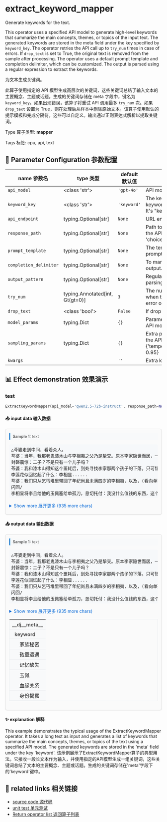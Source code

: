 # extract_keyword_mapper

Generate keywords for the text.

This operator uses a specified API model to generate high-level keywords that summarize the main concepts, themes, or topics of the input text. The generated keywords are stored in the meta field under the key specified by `keyword_key`. The operator retries the API call up to `try_num` times in case of errors. If `drop_text` is set to True, the original text is removed from the sample after processing. The operator uses a default prompt template and completion delimiter, which can be customized. The output is parsed using a regular expression to extract the keywords.

为文本生成关键词。

此算子使用指定的 API 模型生成高层次的关键词，这些关键词总结了输入文本的主要概念、主题或话题。生成的关键词存储在 meta 字段中，键名为 `keyword_key`。如果出现错误，该算子将重试 API 调用最多 `try_num` 次。如果 `drop_text` 设置为 True，则在处理后从样本中删除原始文本。该算子使用默认的提示模板和完成分隔符，这些可以自定义。输出通过正则表达式解析以提取关键词。

Type 算子类型: **mapper**

Tags 标签: cpu, api, text

## 🔧 Parameter Configuration 参数配置
| name 参数名 | type 类型 | default 默认值 | desc 说明 |
|--------|------|--------|------|
| `api_model` | <class 'str'> | `'gpt-4o'` | API model name. |
| `keyword_key` | <class 'str'> | `'keyword'` | The key name to store the keywords in the meta field. It's "keyword" in default. |
| `api_endpoint` | typing.Optional[str] | `None` | URL endpoint for the API. |
| `response_path` | typing.Optional[str] | `None` | Path to extract content from the API response. Defaults to 'choices.0.message.content'. |
| `prompt_template` | typing.Optional[str] | `None` | The template of input prompt. |
| `completion_delimiter` | typing.Optional[str] | `None` | To mark the end of the output. |
| `output_pattern` | typing.Optional[str] | `None` | Regular expression for parsing keywords. |
| `try_num` | typing.Annotated[int, Gt(gt=0)] | `3` | The number of retry attempts when there is an API call error or output parsing error. |
| `drop_text` | <class 'bool'> | `False` | If drop the text in the output. |
| `model_params` | typing.Dict | `{}` | Parameters for initializing the API model. |
| `sampling_params` | typing.Dict | `{}` | Extra parameters passed to the API call. e.g {'temperature': 0.9, 'top_p': 0.95} |
| `kwargs` |  | `''` | Extra keyword arguments. |

## 📊 Effect demonstration 效果演示
### test
```python
ExtractKeywordMapper(api_model='qwen2.5-72b-instruct', response_path=None)
```

#### 📥 input data 输入数据
<div class="sample-card" style="border:1px solid #ddd; padding:12px; margin:8px 0; border-radius:6px; background:#fafafa; box-shadow:0 1px 3px rgba(0,0,0,0.1);"><div class="sample-header" style="background:#f8f9fa; padding:4px 8px; margin-bottom:6px; border-radius:3px; font-size:0.9em; color:#666; border-left:3px solid #007acc;"><strong>Sample 1:</strong> text</div><pre style="padding:6px; background:#f6f8fa; border-radius:4px; overflow-x:auto; white-space:pre; word-wrap:normal;">△芩婆走到中间，看着众人。
芩婆：当年，我那老鬼漆木山与李相夷之父乃是挚交。原本李家隐世而居，一日为了救人，得罪附近山匪，夜里便遭了山匪所袭，唯有二子生还，流落街头。
封磬震惊：二子？不是只有一个儿子吗？
芩婆：我和漆木山得知这个噩耗后，到处寻找李家那两个孩子的下落。只可惜等我们找他们时，李家长子李相显已经病死。
李莲花似回忆起了什么：李相显......
芩婆：我们只从乞丐堆里带回了年纪尚且未满四岁的李相夷，以及，(看向单孤刀)二个一直护着李相夷，与李相显年纪相仿的小乞丐......
闪回/
李相显将李且给他的玉佩塞给单孤刀，恳切托付：我没什么值钱的东西，这个玉佩是我唯一的家当了、送给你，我弟...</pre><details style='margin:6px 0;'><summary style='cursor:pointer; color:#0366d6;'>Show more 展开更多 (935 more chars)</summary><pre style="padding:6px; background:#f6f8fa; border-radius:4px; overflow-x:auto; white-space:pre; word-wrap:normal;">△芩婆走到中间，看着众人。
芩婆：当年，我那老鬼漆木山与李相夷之父乃是挚交。原本李家隐世而居，一日为了救人，得罪附近山匪，夜里便遭了山匪所袭，唯有二子生还，流落街头。
封磬震惊：二子？不是只有一个儿子吗？
芩婆：我和漆木山得知这个噩耗后，到处寻找李家那两个孩子的下落。只可惜等我们找他们时，李家长子李相显已经病死。
李莲花似回忆起了什么：李相显......
芩婆：我们只从乞丐堆里带回了年纪尚且未满四岁的李相夷，以及，(看向单孤刀)二个一直护着李相夷，与李相显年纪相仿的小乞丐......
闪回/
李相显将李且给他的玉佩塞给单孤刀，恳切托付：我没什么值钱的东西，这个玉佩是我唯一的家当了、送给你，我弟弟、相夷......求你照顾他一阵......
△李相显还想再说什么已气绝而亡，小相夷唤着哥哥大哭，单孤刀愕然看着手里的玉佩有点不知所措。
△话刚说完，哐当一声破庙门倒进来，几个其他少年乞丐进来。少年乞丐老大：这地儿不错，诶，你俩，出去！
△单孤刀把小相夷护在身后，抓住靠在墙边的木棍。单孤刀：这儿，是我，和我弟弟的。
乞丐们要抢李相夷的馒头，小李相夷哭着死死护住自馒头不放。
乞丐甲野蛮地抢：给我拿来！
小单孤刀：放开他！
△单孤刀用力撞向几个乞丐，救下小李相夷。乞丐甲：小子，活腻了！
△几个乞丐围攻小单孤刀，小单孤刀和众乞丐厮打到一起。突然其中一个乞丐掏出一把生锈的刀就朝单孤刀砍去、一个点燃火把棍戳他。单孤刀侧手一挡，火把棍在他手腕上烫出一道伤口，身后几根棍子打得他痛苦倒地！
/闪回结束
△单孤刀拿着自己手里的玉佩看着，又看看自己手上的印记，不肯相信。单孤刀：胡说！全都是胡说！这些事我为何不知道？都是你在信口雌黄！
芩婆：那我问你，我们将你带回云隐山之前的事你又记得多少？
△单孤刀突然愣住，他意识到那之前的事自己竟都想不起来。
芩婆：怎么？都想不起来了？(拽起单孤刀手腕，露出他的伤痕)你当日被你师父找到时，手腕上就受了伤，也正因为这处伤，高烧不退，醒来后便忘记了不少从前的事。
△单孤刀呆住。
芩婆：而相夷当年不过孩童，尚未到记事的年纪，很多事自然不知道。
△李莲花得知真相，闭目叹息。
△封磬震惊地看看单孤刀，又看看李莲花，终于想明白了一切，颓然、懊恼。
封磬：自萱公主之子下落不明后，这近百年来我们整个家族都一直在不遗余力地寻找萱公主的子嗣后代，直到二十几年前终于让我寻得了线索，知道萱公主的曾孙被漆木山夫妇收为徒，但......我只知道萱公主之孙有一年约十岁的儿子，却不知......原来竟还有一幼子！我......我凭着南胤皇族的玉佩、孩子的年纪和他身上的印记来与主上相认，可没想到......这竟是一个错误！全错了！
△封磬神情复杂地看向李莲花，封磬：你，你才是我的主上......
△封磬颓然地跪倒下来。
△李莲花对眼前的一切有些意外、无措。
笛飞声冷声：怪不得单孤刀的血对业火独毫无作用，李莲花的血才能毁掉这东西。
△笛飞声不禁冷笑一下。
</pre></details></div>

#### 📤 output data 输出数据
<div class="sample-card" style="border:1px solid #ddd; padding:12px; margin:8px 0; border-radius:6px; background:#fafafa; box-shadow:0 1px 3px rgba(0,0,0,0.1);"><div class="sample-header" style="background:#f8f9fa; padding:4px 8px; margin-bottom:6px; border-radius:3px; font-size:0.9em; color:#666; border-left:3px solid #007acc;"><strong>Sample 1:</strong> text</div><pre style="padding:6px; background:#f6f8fa; border-radius:4px; overflow-x:auto; white-space:pre; word-wrap:normal;">△芩婆走到中间，看着众人。
芩婆：当年，我那老鬼漆木山与李相夷之父乃是挚交。原本李家隐世而居，一日为了救人，得罪附近山匪，夜里便遭了山匪所袭，唯有二子生还，流落街头。
封磬震惊：二子？不是只有一个儿子吗？
芩婆：我和漆木山得知这个噩耗后，到处寻找李家那两个孩子的下落。只可惜等我们找他们时，李家长子李相显已经病死。
李莲花似回忆起了什么：李相显......
芩婆：我们只从乞丐堆里带回了年纪尚且未满四岁的李相夷，以及，(看向单孤刀)二个一直护着李相夷，与李相显年纪相仿的小乞丐......
闪回/
李相显将李且给他的玉佩塞给单孤刀，恳切托付：我没什么值钱的东西，这个玉佩是我唯一的家当了、送给你，我弟...</pre><details style='margin:6px 0;'><summary style='cursor:pointer; color:#0366d6;'>Show more 展开更多 (935 more chars)</summary><pre style="padding:6px; background:#f6f8fa; border-radius:4px; overflow-x:auto; white-space:pre; word-wrap:normal;">△芩婆走到中间，看着众人。
芩婆：当年，我那老鬼漆木山与李相夷之父乃是挚交。原本李家隐世而居，一日为了救人，得罪附近山匪，夜里便遭了山匪所袭，唯有二子生还，流落街头。
封磬震惊：二子？不是只有一个儿子吗？
芩婆：我和漆木山得知这个噩耗后，到处寻找李家那两个孩子的下落。只可惜等我们找他们时，李家长子李相显已经病死。
李莲花似回忆起了什么：李相显......
芩婆：我们只从乞丐堆里带回了年纪尚且未满四岁的李相夷，以及，(看向单孤刀)二个一直护着李相夷，与李相显年纪相仿的小乞丐......
闪回/
李相显将李且给他的玉佩塞给单孤刀，恳切托付：我没什么值钱的东西，这个玉佩是我唯一的家当了、送给你，我弟弟、相夷......求你照顾他一阵......
△李相显还想再说什么已气绝而亡，小相夷唤着哥哥大哭，单孤刀愕然看着手里的玉佩有点不知所措。
△话刚说完，哐当一声破庙门倒进来，几个其他少年乞丐进来。少年乞丐老大：这地儿不错，诶，你俩，出去！
△单孤刀把小相夷护在身后，抓住靠在墙边的木棍。单孤刀：这儿，是我，和我弟弟的。
乞丐们要抢李相夷的馒头，小李相夷哭着死死护住自馒头不放。
乞丐甲野蛮地抢：给我拿来！
小单孤刀：放开他！
△单孤刀用力撞向几个乞丐，救下小李相夷。乞丐甲：小子，活腻了！
△几个乞丐围攻小单孤刀，小单孤刀和众乞丐厮打到一起。突然其中一个乞丐掏出一把生锈的刀就朝单孤刀砍去、一个点燃火把棍戳他。单孤刀侧手一挡，火把棍在他手腕上烫出一道伤口，身后几根棍子打得他痛苦倒地！
/闪回结束
△单孤刀拿着自己手里的玉佩看着，又看看自己手上的印记，不肯相信。单孤刀：胡说！全都是胡说！这些事我为何不知道？都是你在信口雌黄！
芩婆：那我问你，我们将你带回云隐山之前的事你又记得多少？
△单孤刀突然愣住，他意识到那之前的事自己竟都想不起来。
芩婆：怎么？都想不起来了？(拽起单孤刀手腕，露出他的伤痕)你当日被你师父找到时，手腕上就受了伤，也正因为这处伤，高烧不退，醒来后便忘记了不少从前的事。
△单孤刀呆住。
芩婆：而相夷当年不过孩童，尚未到记事的年纪，很多事自然不知道。
△李莲花得知真相，闭目叹息。
△封磬震惊地看看单孤刀，又看看李莲花，终于想明白了一切，颓然、懊恼。
封磬：自萱公主之子下落不明后，这近百年来我们整个家族都一直在不遗余力地寻找萱公主的子嗣后代，直到二十几年前终于让我寻得了线索，知道萱公主的曾孙被漆木山夫妇收为徒，但......我只知道萱公主之孙有一年约十岁的儿子，却不知......原来竟还有一幼子！我......我凭着南胤皇族的玉佩、孩子的年纪和他身上的印记来与主上相认，可没想到......这竟是一个错误！全错了！
△封磬神情复杂地看向李莲花，封磬：你，你才是我的主上......
△封磬颓然地跪倒下来。
△李莲花对眼前的一切有些意外、无措。
笛飞声冷声：怪不得单孤刀的血对业火独毫无作用，李莲花的血才能毁掉这东西。
△笛飞声不禁冷笑一下。
</pre></details><div class='meta' style='margin-top:6px;'><table class='meta-table' style='border-collapse:collapse; width:100%; border:1px solid #eaecef !important;'><tr><td colspan='2' style='text-align:left; vertical-align:top; padding:6px 8px; background-color:#f8f9fa !important; border-bottom:1px solid #eaecef !important; font-weight:bold; color:#555;'>__dj__meta__</td></tr><tr><td colspan='2' style='text-align:left; vertical-align:top; padding:4px 8px; background-color:#f8f9fa !important; border-bottom:1px solid #eaecef !important; font-weight:bold; color:#555; padding-left: 16px;'>keyword</td></tr><tr><td colspan='2' style='text-align:left; vertical-align:top; padding:4px 8px; background-color:#f8f9fa !important; border-bottom:1px solid #eaecef !important; padding-left: 32px;'>家族秘密</td></tr><tr><td colspan='2' style='text-align:left; vertical-align:top; padding:4px 8px; background-color:#f8f9fa !important; border-bottom:1px solid #eaecef !important; padding-left: 32px;'>孩童遭遇</td></tr><tr><td colspan='2' style='text-align:left; vertical-align:top; padding:4px 8px; background-color:#f8f9fa !important; border-bottom:1px solid #eaecef !important; padding-left: 32px;'>记忆缺失</td></tr><tr><td colspan='2' style='text-align:left; vertical-align:top; padding:4px 8px; background-color:#f8f9fa !important; border-bottom:1px solid #eaecef !important; padding-left: 32px;'>玉佩</td></tr><tr><td colspan='2' style='text-align:left; vertical-align:top; padding:4px 8px; background-color:#f8f9fa !important; border-bottom:1px solid #eaecef !important; padding-left: 32px;'>血缘关系</td></tr><tr><td colspan='2' style='text-align:left; vertical-align:top; padding:4px 8px; background-color:#f8f9fa !important; border-bottom:1px solid #eaecef !important; padding-left: 32px;'>身份揭露</td></tr></table></div></div>

#### ✨ explanation 解释
This example demonstrates the typical usage of the ExtractKeywordMapper operator. It takes a long text as input and generates a list of keywords that summarize the main concepts, themes, or topics of the text using a specified API model. The generated keywords are stored in the 'meta' field under the key 'keyword'. 
该示例展示了ExtractKeywordMapper算子的典型用法。它接收一段长文本作为输入，并使用指定的API模型生成一组关键词，这些关键词总结了文本的主要概念、主题或话题。生成的关键词存储在'meta'字段下的'keyword'键中。


## 🔗 related links 相关链接
- [source code 源代码](../../../data_juicer/ops/mapper/extract_keyword_mapper.py)
- [unit test 单元测试](../../../tests/ops/mapper/test_extract_keyword_mapper.py)
- [Return operator list 返回算子列表](../../Operators.md)